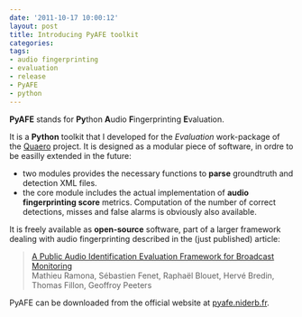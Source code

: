 ```yaml
---
date: '2011-10-17 10:00:12'
layout: post
title: Introducing PyAFE toolkit
categories:
tags: 
- audio fingerprinting
- evaluation
- release
- PyAFE
- python
---
```


**PyAFE** stands for **Py**thon **A**udio **F**ingerprinting **E**valuation.

It is a **Python** toolkit that I developed for the _Evaluation_ work-package of the [Quaero](http://quaero.org) project. It is designed as a modular piece of software, in ordre to be easilly extended in the future:
    
 * two modules provides the necessary functions to **parse** groundtruth and detection XML files.
 * the core module includes the actual implementation of **audio fingerprinting score** metrics. Computation of the number of correct detections, misses and false alarms is obviously also available.


It is freely available as **open-source** software, part of a larger framework dealing with audio fingerprinting described in the (just published) article:

<blockquote>
<a href="/download/pdfs/Ramona2011.pdf">A Public Audio Identification Evaluation Framework for Broadcast Monitoring</a><br/>
Mathieu Ramona, Sébastien Fenet, Raphaël Blouet, Hervé Bredin, Thomas Fillon, Geoffroy Peeters
</blockquote>



PyAFE can be downloaded from the official website at [pyafe.niderb.fr](http://pyafe.niderb.fr).
